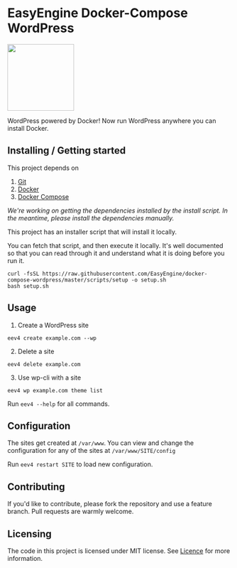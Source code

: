 # EasyEngine Docker-Compose WordPress
<a href="https://rtcamp.com" target="_blank"><img width="150" src="https://easyengine.io/wp-content/uploads/edd/2015/12/easy-engine-logo-2-RS1.png"></a>

WordPress powered by Docker! Now run WordPress anywhere you can install Docker.

## Installing / Getting started

This project depends on

1. [Git](https://git-scm.com/downloads)
2. [Docker](https://docs.docker.com/engine/installation/)
3. [Docker Compose](https://docs.docker.com/compose/install/)

_We're working on getting the dependencies installed by the install script. In
the meantime, please install the dependencies manually._

This project has an installer script that will install it locally.

You can fetch that script, and then execute it locally. It's well documented so that you can read through it and understand what it is doing before you run it.

```shell
curl -fsSL https://raw.githubusercontent.com/EasyEngine/docker-compose-wordpress/master/scripts/setup -o setup.sh
bash setup.sh
```

## Usage

1. Create a WordPress site

```shell
eev4 create example.com --wp
```

2. Delete a site
```shell
eev4 delete example.com
```

3. Use wp-cli with a site
```shell
eev4 wp example.com theme list
```

Run `eev4 --help` for all commands.

## Configuration

The sites get created at `/var/www`. You can view and change the configuration
for any of the sites at `/var/www/SITE/config`

Run `eev4 restart SITE` to load new configuration.

## Contributing

If you'd like to contribute, please fork the repository and use a feature
branch. Pull requests are warmly welcome.

## Licensing

The code in this project is licensed under MIT license. See [Licence](https://github.com/EasyEngine/docker-compose-wordpress/blob/master/LICENSE)
for more information.
